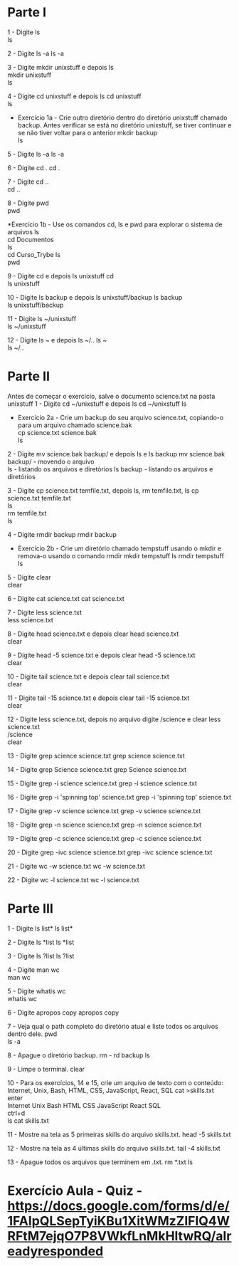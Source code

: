 # Parte I 
1 - Digite ls  
  ls  

2 - Digite ls -a 
  ls -a  

3 - Digite mkdir unixstuff e depois ls  
  mkdir unixstuff  
  ls  

4 - Digite cd unixstuff e depois ls 
  cd unixstuff  
  ls  

* Exercício 1a - Crie outro diretório dentro do diretório unixstuff chamado backup. Antes verificar se está no diretório unixstuff, se tiver continuar e se não tiver voltar para o anterior 
  mkdir backup   
  ls  

5 - Digite ls –a 
  ls -a  

6 - Digite cd . 
  cd .  

7 - Digite cd ..  
  cd ..  

8 - Digite pwd  
  pwd  

*Exercício 1b - Use os comandos cd, ls e pwd para explorar o sistema de arquivos 
  ls  
  cd Documentos  
  ls  
  cd Curso_Trybe 
  ls  
  pwd  

9 - Digite cd e depois ls unixstuff 
  cd  
  ls unixstuff  

10 - Digite ls backup e depois ls unixstuff/backup 
  ls backup  
  ls unixstuff/backup  

11 - Digite ls ~/unixstuff  
  ls ~/unixstuff  

12 - Digite ls ~ e depois ls ~/.. 
  ls ~   
  ls ~/..  

# Parte II 
Antes de começar o exercício, salve o documento science.txt na pasta unixstuff 
1 - Digite cd ~/unixstuff e depois ls 
  cd ~/unixstuff 
  ls  

* Exercício 2a - Crie um backup do seu arquivo science.txt, copiando-o para um arquivo chamado science.bak  
  cp science.txt science.bak  
  ls  

2 - Digite mv science.bak backup/ e depois ls e ls backup 
  mv science.bak backup/ - movendo o arquivo  
  ls - listando os arquivos e diretórios 
  ls backup - listando os arquivos e diretórios 

3 - Digite cp science.txt temfile.txt, depois ls, rm temfile.txt, ls 
  cp science.txt temfile.txt  
  ls  
  rm temfile.txt  
  ls  

4 - Digite rmdir backup 
  rmdir backup  

* Exercício 2b - Crie um diretório chamado tempstuff usando o mkdir e remova-o usando o comando rmdir 
  mkdir tempstuff 
  ls 
  rmdir tempstuff  
  ls  

5 - Digite clear  
  clear  

6 - Digite cat science.txt 
  cat science.txt  

7 - Digite less science.txt  
  less science.txt 

8 - Digite head science.txt e depois clear 
  head science.txt  
  clear  

9 - Digite head -5 science.txt e depois clear 
  head -5 science.txt   
  clear  

10 - Digite tail science.txt e depois clear 
  tail science.txt  
  clear  

11 - Digite tail -15 science.txt e depois clear
  tail -15 science.txt  
  clear  

12 - Digite less science.txt, depois no arquivo digite /science e clear 
  less science.txt  
  /science  
  clear 

13 - Digite grep science science.txt 
  grep science science.txt  

14 - Digite grep Science science.txt 
  grep Science science.txt  

15 - Digite grep -i science science.txt 
  grep -i science science.txt  
 
16 - Digite grep -i 'spinning top' science.txt 
  grep -i 'spinning top' science.txt  

17 - Digite grep -v science science.txt 
  grep -v science science.txt  

18 - Digite grep -n science science.txt 
  grep -n science science.txt  

19 - Digite grep -c science science.txt 
  grep -c science science.txt  

20 - Digite grep -ivc science science.txt 
  grep -ivc science science.txt  

21 - Digite wc -w science.txt 
  wc -w science.txt  

22 - Digite wc -l science.txt 
  wc -l science.txt  

# Parte III    
1 - Digite ls list* 
  ls list*  

2 - Digite ls *list 
  ls *list  

3 - Digite ls ?list 
  ls ?list  

4 - Digite man wc         
  man wc  

5 - Digite whatis wc         
  whatis wc  

6 - Digite apropos copy 
  apropos copy  

7 - Veja qual o path completo do diretório atual e liste todos os arquivos dentro dele. 
  pwd  
  ls -a  

8 - Apague o diretório backup. 
  rm - rd backup 
  ls  

9 - Limpe o terminal. 
  clear  

10 - Para os exercícios, 14 e 15, crie um arquivo de texto com o conteúdo: Internet, Unix, Bash, HTML, CSS, JavaScript, React, SQL 
  cat >skills.txt  
enter  
  Internet 
  Unix 
  Bash 
  HTML 
  CSS 
  JavaScript 
  React 
  SQL  
ctrl+d  
  ls
  cat skills.txt  

11 - Mostre na tela as 5 primeiras skills do arquivo skills.txt. 
  head -5 skills.txt  

12 - Mostre na tela as 4 últimas skills do arquivo skills.txt. 
  tail -4 skills.txt  

13 - Apague todos os arquivos que terminem em .txt.
  rm *.txt
  ls 

# Exercício Aula - Quiz - https://docs.google.com/forms/d/e/1FAIpQLSepTyiKBu1XitWMzZlFIQ4WRFtM7ejqO7P8VWkfLnMkHltwRQ/alreadyresponded



